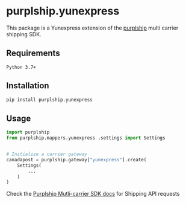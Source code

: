 # purplship.yunexpress 

This package is a Yunexpress extension of the [purplship](https://pypi.org/project/purplship) multi carrier shipping SDK.

## Requirements

`Python 3.7+`

## Installation

```bash
pip install purplship.yunexpress
```

## Usage

```python
import purplship
from purplship.mappers.yunexpress .settings import Settings


# Initialize a carrier gateway
canadapost = purplship.gateway["yunexpress"].create(
    Settings(
        ...
    )
)
```

Check the [Purplship Mutli-carrier SDK docs](https://sdk.purplship.com) for Shipping API requests
